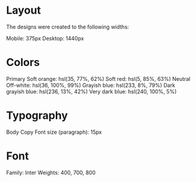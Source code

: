 # Layout
The designs were created to the following widths:

Mobile: 375px
Desktop: 1440px

# Colors
Primary
Soft orange: hsl(35, 77%, 62%)
Soft red: hsl(5, 85%, 63%)
Neutral
Off-white: hsl(36, 100%, 99%)
 Grayish blue: hsl(233, 8%, 79%) 
 Dark grayish blue: hsl(236, 13%, 42%)
  Very dark blue: hsl(240, 100%, 5%)

# Typography
Body Copy
Font size (paragraph): 15px
# Font
Family: Inter
Weights: 400, 700, 800